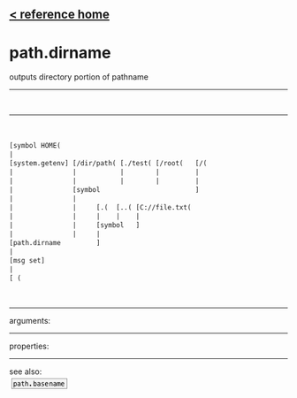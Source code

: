 [< reference home](index.html)
---

# path.dirname


outputs directory portion of pathname

---

<br>


---


```


[symbol HOME(
|
[system.getenv] [/dir/path( [./test( [/root(   [/(
|               |           |        |         |
|               |           |        |         |
|               [symbol                        ]
|               |
|               |     [.(  [..( [C://file.txt(
|               |     |    |    |
|               |     [symbol   ]
|               |     |
[path.dirname         ]
|
[msg set]
|
[ (

            
```

---
arguments:


---
properties:


---
see also:<br>
[![path.basename](img/object_path.basename.png)](path.basename.html)
